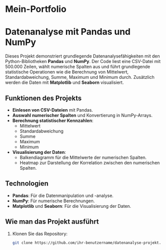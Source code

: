 # Mein-Portfolio
# Datenanalyse mit Pandas und NumPy

Dieses Projekt demonstriert grundlegende Datenanalysefähigkeiten mit den Python-Bibliotheken **Pandas** und **NumPy**. Der Code liest eine CSV-Datei mit 500.000 Zeilen, wählt numerische Spalten aus und führt grundlegende statistische Operationen wie die Berechnung von Mittelwert, Standardabweichung, Summe, Maximum und Minimum durch. Zusätzlich werden die Daten mit **Matplotlib** und **Seaborn** visualisiert.

## Funktionen des Projekts

- **Einlesen von CSV-Dateien** mit Pandas.
- **Auswahl numerischer Spalten** und Konvertierung in NumPy-Arrays.
- **Berechnung statistischer Kennzahlen**:
  - Mittelwert
  - Standardabweichung
  - Summe
  - Maximum
  - Minimum
- **Visualisierung der Daten**:
  - Balkendiagramm für die Mittelwerte der numerischen Spalten.
  - Heatmap zur Darstellung der Korrelation zwischen den numerischen Spalten.

## Technologien

- **Pandas**: Für die Datenmanipulation und -analyse.
- **NumPy**: Für numerische Berechnungen.
- **Matplotlib** und **Seaborn**: Für die Visualisierung der Daten.

## Wie man das Projekt ausführt

1. Klonen Sie das Repository:
   ```bash
   git clone https://github.com/ihr-benutzername/datenanalyse-projekt.git
